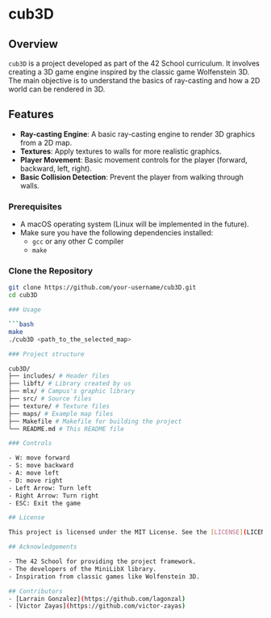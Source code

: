 # cub3D

## Overview

`cub3D` is a project developed as part of the 42 School curriculum. It involves creating a 3D game engine inspired by the classic game Wolfenstein 3D. The main objective is to understand the basics of ray-casting and how a 2D world can be rendered in 3D.

## Features

- **Ray-casting Engine**: A basic ray-casting engine to render 3D graphics from a 2D map.
- **Textures**: Apply textures to walls for more realistic graphics.
- **Player Movement**: Basic movement controls for the player (forward, backward, left, right).
- **Basic Collision Detection**: Prevent the player from walking through walls.

### Prerequisites

- A macOS operating system (Linux will be implemented in the future).
- Make sure you have the following dependencies installed:
  - `gcc` or any other C compiler
  - `make`

### Clone the Repository

```bash
git clone https://github.com/your-username/cub3D.git
cd cub3D

### Usage

```bash
make
./cub3D <path_to_the_selected_map>

### Project structure

cub3D/
├── includes/ # Header files
├── libft/ # Library created by us
├── mlx/ # Campus's graphic library
├── src/ # Source files
├── texture/ # Texture files
├── maps/ # Example map files
├── Makefile # Makefile for building the project
└── README.md # This README file

### Controls

- W: move forward
- S: move backward
- A: move left
- D: move right
- Left Arrow: Turn left
- Right Arrow: Turn right
- ESC: Exit the game

## License

This project is licensed under the MIT License. See the [LICENSE](LICENSE) file for details.

## Acknowledgements

- The 42 School for providing the project framework.
- The developers of the MiniLibX library.
- Inspiration from classic games like Wolfenstein 3D.

## Contributors
- [Larrain Gonzalez](https://github.com/lagonzal)
- [Victor Zayas](https://github.com/victor-zayas)
